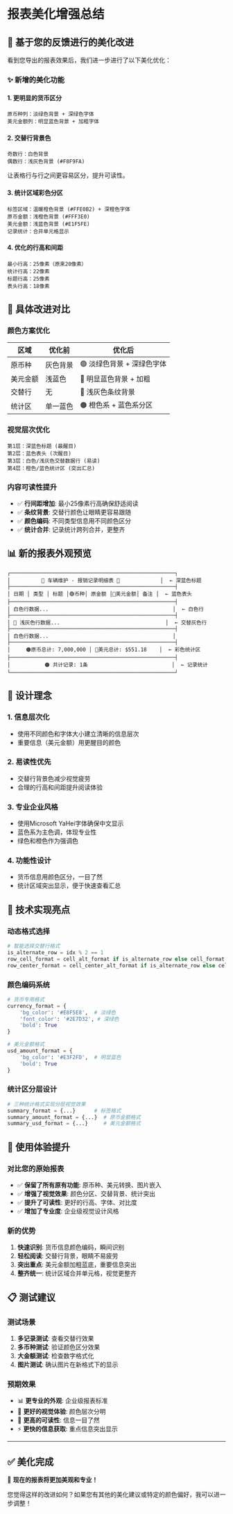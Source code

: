 # 报表美化增强总结

## 🎨 基于您的反馈进行的美化改进

看到您导出的报表效果后，我们进一步进行了以下美化优化：

### ✨ **新增的美化功能**

#### 1. **更明显的货币区分**
```
原币种列：淡绿色背景 + 深绿色字体
美元金额列：明显蓝色背景 + 加粗字体
```

#### 2. **交替行背景色**
```
奇数行：白色背景
偶数行：浅灰色背景 (#F8F9FA)
```
让表格行与行之间更容易区分，提升可读性。

#### 3. **统计区域彩色分区**
```
标签区域：温暖橙色背景 (#FFE0B2) + 深橙色字体
原币金额：浅橙色背景 (#FFF3E0)
美元金额：浅蓝色背景 (#E1F5FE)
记录统计：合并单元格显示
```

#### 4. **优化的行高和间距**
```
最小行高：25像素（原来20像素）
统计行高：22像素
标题行高：25像素
表头行高：18像素
```

## 🎯 **具体改进对比**

### 颜色方案优化
| 区域 | 优化前 | 优化后 |
|------|--------|--------|
| 原币种 | 灰色背景 | 🟢 淡绿色背景 + 深绿色字体 |
| 美元金额 | 浅蓝色 | 🔵 明显蓝色背景 + 加粗 |
| 交替行 | 无 | 🔳 浅灰色条纹背景 |
| 统计区 | 单一蓝色 | 🟠 橙色系 + 蓝色系分区 |

### 视觉层次优化
```
第1层：深蓝色标题 (最醒目)
第2层：蓝色表头 (次醒目)
第3层：白色/浅灰色交替数据行 (易读)
第4层：橙色/蓝色统计区 (突出汇总)
```

### 内容可读性提升
- ✅ **行间距增加**: 最小25像素行高确保舒适阅读
- ✅ **条纹背景**: 交替行颜色让眼睛更容易跟随
- ✅ **颜色编码**: 不同类型信息用不同颜色区分
- ✅ **统计合并**: 记录统计跨列合并，更整齐

## 📊 **新的报表外观预览**

```
┌─────────────────────────────────────────────────────┐
│          🔷 车辆维护 - 报销记录明细表 🔷             │  ← 深蓝色标题
├─────────────────────────────────────────────────────┤
│ 日期 │ 类型 │ 标题 │🟢币种│ 原金额 │🔵美元金额│ 备注 │  ← 蓝色表头
├─────────────────────────────────────────────────────┤
│ 白色行数据...                                        │  ← 白色行
├─────────────────────────────────────────────────────┤
│ 🔳 浅灰色行数据...                                  │  ← 交替灰色行
├─────────────────────────────────────────────────────┤
│ 白色行数据...                                        │
├─────────────────────────────────────────────────────┤
│     🟠原币总计: 7,000,000 │ 🔵美元总计: $551.18    │  ← 彩色统计区
├─────────────────────────────────────────────────────┤
│           🟠 共计记录: 1条                           │  ← 记录统计
└─────────────────────────────────────────────────────┘
```

## 🎨 **设计理念**

### 1. **信息层次化**
- 使用不同颜色和字体大小建立清晰的信息层次
- 重要信息（美元金额）用更醒目的颜色

### 2. **易读性优先**
- 交替行背景色减少视觉疲劳
- 合理的行高和间距提升阅读体验

### 3. **专业企业风格**
- 使用Microsoft YaHei字体确保中文显示
- 蓝色系为主色调，体现专业性
- 绿色和橙色作为强调色

### 4. **功能性设计**
- 货币信息用颜色区分，一目了然
- 统计区域突出显示，便于快速查看汇总

## 🔧 **技术实现亮点**

### 动态格式选择
```python
# 智能选择交替行格式
is_alternate_row = idx % 2 == 1
row_cell_format = cell_alt_format if is_alternate_row else cell_format
row_center_format = cell_center_alt_format if is_alternate_row else cell_center_format
```

### 颜色编码系统
```python
# 货币专用格式
currency_format = {
    'bg_color': '#E8F5E8',  # 淡绿色
    'font_color': '#2E7D32', # 深绿色
    'bold': True
}

# 美元金额格式
usd_amount_format = {
    'bg_color': '#E3F2FD',  # 明显蓝色
    'bold': True
}
```

### 统计区分层设计
```python
# 三种统计格式实现分层视觉效果
summary_format = {...}      # 标签格式
summary_amount_format = {...}  # 原币金额格式
summary_usd_format = {...}     # 美元金额格式
```

## 🚀 **使用体验提升**

### 对比您的原始报表
- ✅ **保留了所有原有功能**: 原币种、美元转换、图片嵌入
- ✅ **增强了视觉效果**: 颜色分区、交替背景、统计突出
- ✅ **提升了可读性**: 更好的行高、字体、对比度
- ✅ **增加了专业度**: 企业级视觉设计风格

### 新的优势
1. **快速识别**: 货币信息颜色编码，瞬间识别
2. **轻松阅读**: 交替行背景，眼睛不易疲劳
3. **突出重点**: 美元金额加粗蓝底，重要信息突出
4. **整齐统一**: 统计区域合并单元格，视觉更整齐

## 📋 **测试建议**

### 测试场景
1. **多记录测试**: 查看交替行效果
2. **多币种测试**: 验证颜色区分效果
3. **大金额测试**: 检查数字格式化
4. **图片测试**: 确认图片在新格式下的显示

### 预期效果
- 📊 **更专业的外观**: 企业级报表标准
- 🎨 **更好的视觉体验**: 颜色层次分明
- 📖 **更高的可读性**: 信息一目了然
- ⚡ **更快的信息获取**: 重点信息突出显示

---

## ✅ **美化完成**

🎉 **现在的报表将更加美观和专业！**

您觉得这样的改进如何？如果您有其他的美化建议或特定的颜色偏好，我可以进一步调整！
